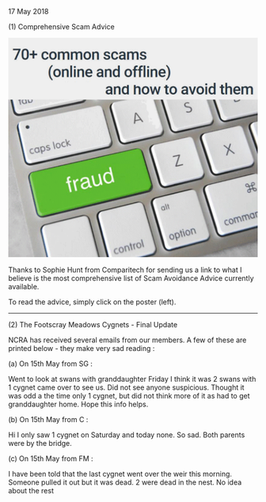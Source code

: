 17 May 2018

(1) Comprehensive Scam Advice

[](http://compari.tech/avoid-scams)

![Image](images/nm0492_1.gif)

Thanks to Sophie Hunt from Comparitech for sending us a link to what I believe is the most comprehensive list of Scam Avoidance Advice currently available.

To read the advice, simply click on the poster (left).

---

(2) The Footscray Meadows Cygnets - Final Update

NCRA has received several emails from our members. A few of these are printed below - they make very sad reading :

(a) On 15th May from SG :

Went to look at swans with granddaughter Friday I think it was 2 swans with 1 cygnet came over to see us. Did not see anyone suspicious. Thought it was odd a the time only 1 cygnet, but did not think more of it as had to get granddaughter home. Hope this info helps.

(b) On 15th May from C :

Hi I only saw 1 cygnet on Saturday and today none. So sad. Both parents were by the bridge.

(c) On 15th May from FM :

I have been told that the last cygnet went over the weir this morning. Someone pulled it out but it was dead. 2 were dead in the nest. No idea about the rest
